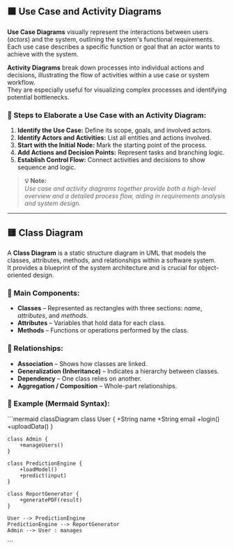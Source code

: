 ## 🟩 Use Case and Activity Diagrams

**Use Case Diagrams** visually represent the interactions between users (*actors*) and the system, outlining the system's functional requirements.  
Each use case describes a specific function or goal that an actor wants to achieve with the system.

**Activity Diagrams** break down processes into individual actions and decisions, illustrating the flow of activities within a use case or system workflow.  
They are especially useful for visualizing complex processes and identifying potential bottlenecks.

### 📝 Steps to Elaborate a Use Case with an Activity Diagram:
1. **Identify the Use Case:** Define its scope, goals, and involved actors.
2. **Identify Actors and Activities:** List all entities and actions involved.
3. **Start with the Initial Node:** Mark the starting point of the process.
4. **Add Actions and Decision Points:** Represent tasks and branching logic.
5. **Establish Control Flow:** Connect activities and decisions to show sequence and logic.

> **💡 Note:**  
> *Use case and activity diagrams together provide both a high-level overview and a detailed process flow, aiding in requirements analysis and system design.*

---

## 🟨 Class Diagram

A **Class Diagram** is a static structure diagram in UML that models the classes, attributes, methods, and relationships within a software system.  
It provides a blueprint of the system architecture and is crucial for object-oriented design.

### 🧱 Main Components:
- **Classes** – Represented as rectangles with three sections: *name*, *attributes*, and *methods*.
- **Attributes** – Variables that hold data for each class.
- **Methods** – Functions or operations performed by the class.

### 🔗 Relationships:
- **Association** – Shows how classes are linked.
- **Generalization (Inheritance)** – Indicates a hierarchy between classes.
- **Dependency** – One class relies on another.
- **Aggregation / Composition** – Whole-part relationships.

### 📌 Example (Mermaid Syntax):

\`\`\`mermaid
classDiagram
    class User {
        +String name
        +String email
        +login()
        +uploadData()
    }

    class Admin {
        +manageUsers()
    }

    class PredictionEngine {
        +loadModel()
        +predict(input)
    }

    class ReportGenerator {
        +generatePDF(result)
    }

    User --> PredictionEngine
    PredictionEngine --> ReportGenerator
    Admin --> User : manages
\`\`\`
